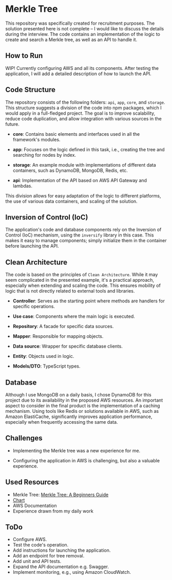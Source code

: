 # Merkle Tree

This repository was specifically created for recruitment purposes. The solution presented here is not complete – I would like to discuss the details during the interview. The code contains an implementation of the logic to create and search a Merkle tree, as well as an API to handle it.

## How to Run

WIP! Currently configuring AWS and all its components. After testing the application, I will add a detailed description of how to launch the API.

## Code Structure

The repository consists of the following folders: `api`, `app`, `core`, and `storage`. This structure suggests a division of the code into npm packages, which I would apply in a full-fledged project. The goal is to improve scalability, reduce code duplication, and allow integration with various sources in the future.

- **core**: Contains basic elements and interfaces used in all the framework's modules.
  
- **app**: Focuses on the logic defined in this task, i.e., creating the tree and searching for nodes by index.

- **storage**: An example module with implementations of different data containers, such as DynamoDB, MongoDB, Redis, etc.

- **api**: Implementation of the API based on AWS API Gateway and lambdas.

This division allows for easy adaptation of the logic to different platforms, the use of various data containers, and scaling of the solution.

## Inversion of Control (IoC)

The application's code and database components rely on the Inversion of Control (IoC) mechanism, using the `inversify` library in this case. This makes it easy to manage components; simply initialize them in the container before launching the API.

## Clean Architecture

The code is based on the principles of `Clean Architecture`. While it may seem complicated in the presented example, it's a practical approach, especially when extending and scaling the code. This ensures mobility of logic that is not directly related to external tools and libraries.

- **Controller**: Serves as the starting point where methods are handlers for specific operations.

- **Use case**: Components where the main logic is executed.

- **Repository**: A facade for specific data sources.

- **Mapper**: Responsible for mapping objects.

- **Data source**: Wrapper for specific database clients.

- **Entity**: Objects used in logic.

- **Models/DTO**: TypeScript types.

## Database

Although I use MongoDB on a daily basis, I chose DynamoDB for this project due to its availability in the proposed AWS resources. An important aspect to consider in the final product is the implementation of a caching mechanism. Using tools like Redis or solutions available in AWS, such as Amazon ElastiCache, significantly improves application performance, especially when frequently accessing the same data.

## Challenges

- Implementing the Merkle tree was a new experience for me.

- Configuring the application in AWS is challenging, but also a valuable experience.

## Used Resources

- Merkle Tree: [Merkle Tree: A Beginners Guide](https://kba.ai/merkle-tree-a-beginners-guide/)
- [Chart](https://www.mermaidchart.com/app/projects/b780ec3a-82fd-4124-9aac-d9a3f92f0acc/diagrams/60cf4c6e-48f6-4d48-b83b-efcf38cbcb30/version/v0.1/view)
- AWS Documentation
- Experience drawn from my daily work

## ToDo

- Configure AWS.
- Test the code's operation.
- Add instructions for launching the application.
- Add an endpoint for tree removal.
- Add unit and API tests.
- Expand the API documentation e.g. Swagger.
- Implement monitoring, e.g., using Amazon CloudWatch.